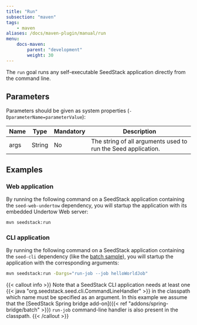 ```yaml
---
title: "Run"
subsection: "maven"
tags:
    - maven
aliases: /docs/maven-plugin/manual/run    
menu:
    docs-maven:
        parent: "development"
        weight: 30
---
```


The `run` goal runs any self-executable SeedStack application directly from the command line.<!--more-->

## Parameters

Parameters should be given as system properties (`-DparameterName=parameterValue`):

<table class="table table-striped table-bordered table-condensed">
    <thead>
    <tr>
        <th>Name</th>
        <th>Type</th>
        <th>Mandatory</th>
        <th>Description</th>
    </tr>
    </thead>
    <tbody>
    <tr>
        <td>args</td>
        <td>String</td>
        <td>No</td>
        <td>The string of all arguments used to run the Seed application.</td>
    </tr>
    </tbody>
</table>

## Examples

### Web application

By running the following command on a SeedStack application containing the `seed-web-undertow` dependency, you will 
startup the application with its embedded Undertow Web server:

```bash
mvn seedstack:run
```

### CLI application

By running the following command on a SeedStack application containing the `seed-cli` dependency (like the
[batch sample](https://github.com/seedstack/samples/tree/master/batch)), you will startup the application with the
corresponding arguments:

```bash
mvn seedstack:run -Dargs="run-job --job helloWorldJob"
```

{{< callout info >}}
Note that a SeedStack CLI application needs at least one {{< java "org.seedstack.seed.cli.CommandLineHandler" >}} in the
classpath which name must be specified as an argument. In this example we assume that the [SeedStack Spring bridge add-on]({{< ref "addons/spring-bridge/batch" >}})
`run-job` command-line handler is also present in the classpath.
{{< /callout >}}
